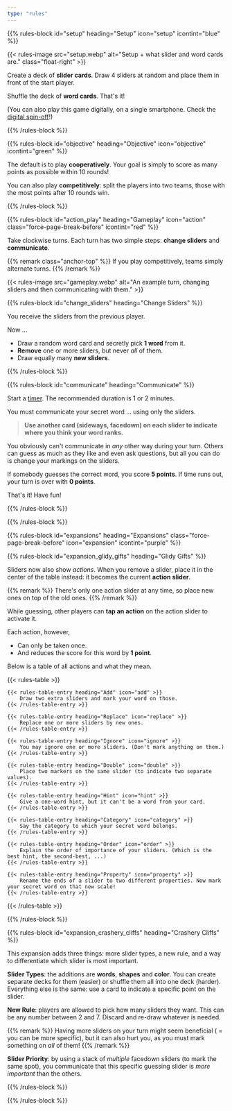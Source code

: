 ```yaml
---
type: "rules"
---
```


{{% rules-block id="setup" heading="Setup" icon="setup" icontint="blue" %}}

{{< rules-image src="setup.webp" alt="Setup + what slider and word cards are." class="float-right" >}}

Create a deck of **slider cards**. Draw 4 sliders at random and place them in front of the start player.

Shuffle the deck of **word cards**. That's it!

(You can also play this game digitally, on a single smartphone. Check the [digital spin-off](/slippery-slopes-trippy-touches)!)

{{% /rules-block %}}

{{% rules-block id="objective" heading="Objective" icon="objective" icontint="green" %}}

The default is to play **cooperatively**. Your goal is simply to score as many points as possible within 10 rounds!

You can also play **competitively**: split the players into two teams, those with the most points after 10 rounds win.

{{% /rules-block %}}

{{% rules-block id="action_play" heading="Gameplay" icon="action" class="force-page-break-before" icontint="red" %}}

Take clockwise turns. Each turn has two simple steps: **change sliders** and **communicate**.

{{% remark class="anchor-top" %}}
If you play competitively, teams simply alternate turns.
{{% /remark %}}

{{< rules-image src="gameplay.webp" alt="An example turn, changing sliders and then communicating with them." >}}

{{% rules-block id="change_sliders" heading="Change Sliders" %}}

You receive the sliders from the previous player. 

Now ...

* Draw a random word card and secretly pick **1 word** from it.
* **Remove** one or more sliders, but never _all_ of them.
* Draw equally many **new sliders**.

{{% /rules-block %}}

{{% rules-block id="communicate" heading="Communicate" %}}

Start a [timer](https://pandaqi.com/tools/timer). The recommended duration is 1 or 2 minutes.

You must communicate your secret word ... using only the sliders. 

> **Use another card (sideways, facedown) on each slider to indicate where you think your word ranks.**

You obviously can't communicate in _any_ other way during your turn. Others can guess as much as they like and even ask questions, but all you can do is change your markings on the sliders.

If somebody guesses the correct word, you score **5 points**. If time runs out, your turn is over with **0 points**.

That's it! Have fun!

{{% /rules-block %}}

{{% /rules-block %}}

{{% rules-block id="expansions" heading="Expansions" class="force-page-break-before" icon="expansion" icontint="purple" %}}

{{% rules-block id="expansion_glidy_gifts" heading="Glidy Gifts" %}}

Sliders now also show _actions_. When you remove a slider, place it in the center of the table instead: it becomes the current **action slider**.

{{% remark %}}
There's only one action slider at any time, so place new ones on top of the old ones.
{{% /remark %}}

While guessing, other players can **tap an action** on the action slider to activate it. 

Each action, however,

* Can only be taken once.
* And reduces the score for this word by **1 point**.

Below is a table of all actions and what they mean.

{{< rules-table >}}
<!-- -->
    {{< rules-table-entry heading="Add" icon="add" >}}
        Draw two extra sliders and mark your word on those.
    {{< /rules-table-entry >}}
<!-- -->
    {{< rules-table-entry heading="Replace" icon="replace" >}}
        Replace one or more sliders by new ones.
    {{< /rules-table-entry >}}
<!-- -->
    {{< rules-table-entry heading="Ignore" icon="ignore" >}}
        You may ignore one or more sliders. (Don't mark anything on them.)
    {{< /rules-table-entry >}}
<!-- -->
    {{< rules-table-entry heading="Double" icon="double" >}}
        Place two markers on the same slider (to indicate two separate values).
    {{< /rules-table-entry >}}
<!-- -->
    {{< rules-table-entry heading="Hint" icon="hint" >}}
        Give a one-word hint, but it can't be a word from your card.
    {{< /rules-table-entry >}}
<!-- -->
    {{< rules-table-entry heading="Category" icon="category" >}}
        Say the category to which your secret word belongs.
    {{< /rules-table-entry >}}
<!-- -->
    {{< rules-table-entry heading="Order" icon="order" >}}
        Explain the order of importance of your sliders. (Which is the best hint, the second-best, ...)
    {{< /rules-table-entry >}}
<!-- -->
    {{< rules-table-entry heading="Property" icon="property" >}}
        Rename the ends of a slider to two different properties. Now mark your secret word on that new scale!
    {{< /rules-table-entry >}}
<!-- -->
{{< /rules-table >}}

{{% /rules-block %}}

{{% rules-block id="expansion_crashery_cliffs" heading="Crashery Cliffs" %}}

This expansion adds three things: more slider types, a new rule, and a way to differentiate which slider is most important.

**Slider Types**: the additions are **words**, **shapes** and **color**. You can create separate decks for them (easier) or shuffle them all into one deck (harder). Everything else is the same: use a card to indicate a specific point on the slider.

**New Rule**: players are allowed to pick how many sliders they want. This can be any number between 2 and 7. Discard and re-draw whatever is needed.

{{% remark %}}
Having more sliders on your turn might seem beneficial ( = you can be more specific), but it can also hurt you, as you must mark something on _all_ of them!
{{% /remark %}}

**Slider Priority**: by using a stack of _multiple_ facedown sliders (to mark the same spot), you communicate that this specific guessing slider is _more important_ than the others.

{{% /rules-block %}}

{{% /rules-block %}}